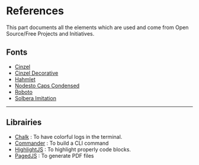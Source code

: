 # References

This part documents all the elements which are used and come from Open Source/Free Projects and Initiatives.

## Fonts
- [Cinzel](https://fonts.google.com/specimen/Cinzel)
- [Cinzel Decorative](https://fonts.google.com/specimen/Cinzel+Decorative)
- [Hahmlet](https://fonts.google.com/specimen/Hahmlet)
- [Nodesto Caps Condensed](https://github.com/jonathonf/solbera-dnd-fonts)
- [Roboto](https://fonts.google.com/specimen/Roboto)
- [Solbera Imitation](https://github.com/jonathonf/solbera-dnd-fonts)

---

## Librairies
- [Chalk](https://www.npmjs.com/package/chalk) : To have colorful logs in the terminal.
- [Commander](https://www.npmjs.com/package/commander) : To build a CLI command
- [HighlightJS](https://highlightjs.org) : To highlight properly code blocks.
- [PagedJS](https://www.pagedjs.org/) : To generate PDF files
